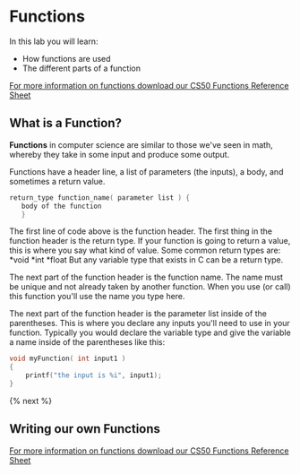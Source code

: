 # Functions

In this lab you will learn:
- How functions are used
- The different parts of a function

[For more information on functions download our CS50 Functions Reference Sheet](https://cs50.harvard.edu/ap/2020/assets/pdfs/functions.pdf)

## What is a Function?

**Functions** in computer science are similar to those we've seen in math, whereby they take in some input and produce some output.

Functions have a header line, a list of parameters (the inputs), a body, and sometimes a return value.

```c
return_type function_name( parameter list ) {
   body of the function
   }
```
The first line of code above is the function header.  The first thing in the function header is the return type.  If your function is going to return a value, this is where you say what kind of value.  Some common return types are:
*void
*int
*float
But any variable type that exists in C can be a return type.

The next part of the function header is the function name.  The name must be unique and not already taken by another function.  When you use (or call) this function you'll use the name you type here.  

The next part of the function header is the parameter list inside of the parentheses.  This is where you declare any inputs you'll need to use in your function.  Typically you would declare the variable type and give the variable a name inside of the parentheses like this:

```c
void myFunction( int input1 )
{
    printf("the input is %i", input1);
}
```

{% next %}

## Writing our own Functions

[For more information on functions download our CS50 Functions Reference Sheet](https://cs50.harvard.edu/ap/2020/assets/pdfs/functions.pdf)
